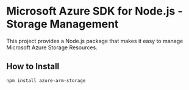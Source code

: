 # Microsoft Azure SDK for Node.js - Storage Management

This project provides a Node.js package that makes it easy to manage Microsoft Azure Storage Resources.

## How to Install

```bash
npm install azure-arm-storage
```
